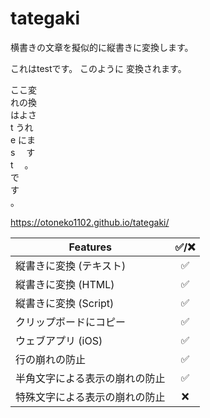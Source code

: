 # tategaki
横書きの文章を擬似的に縦書きに変換します。

これはtestです。
このように
変換されます。

ここ変<br>
れの換<br>
はよさ<br>
t うれ<br>
e にま<br>
s 　す<br>
t 　。<br>
で　　<br>
す　　<br>
。　　<br>

https://otoneko1102.github.io/tategaki/

| Features | ✅/❌ |
| --- | :---: |
| 縦書きに変換 (テキスト) | ✅ |
| 縦書きに変換 (HTML) | ✅ |
| 縦書きに変換 (Script) | ✅ |
| クリップボードにコピー | ✅ |
| ウェブアプリ (iOS) | ✅ |
| 行の崩れの防止 | ✅ |
| 半角文字による表示の崩れの防止 | ✅ |
| 特殊文字による表示の崩れの防止 | ❌ |
